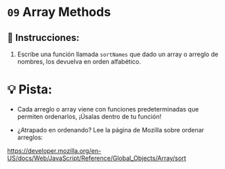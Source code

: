 # `09` Array Methods

## 📝 Instrucciones:

1. Escribe una función llamada `sortNames` que dado un array o arreglo de nombres, los devuelva en orden alfabético.

# 💡 Pista:

+ Cada arreglo o array viene con funciones predeterminadas que permiten ordenarlos, ¡Úsalas dentro de tu función!

+ ¿Atrapado en ordenando? Lee la página de Mozilla sobre ordenar arreglos:

https://developer.mozilla.org/en-US/docs/Web/JavaScript/Reference/Global_Objects/Array/sort